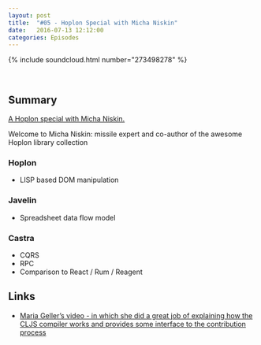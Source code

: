 ```yaml
---
layout: post
title:  "#05 - Hoplon Special with Micha Niskin"
date:   2016-07-13 12:12:00
categories: Episodes
---
```


{% include soundcloud.html number="273498278" %}

<br>

## Summary
<a href="http://hoplon.io/" target="_blank">A Hoplon special with Micha Niskin.</a>

Welcome to Micha Niskin: missile expert and co-author of the awesome Hoplon library collection

### Hoplon

- LISP based DOM manipulation

### Javelin

- Spreadsheet data flow model

### Castra

- CQRS
- RPC
- Comparison to React / Rum / Reagent


## Links

- <a href="https://www.youtube.com/watch?v=Elg17s_nwDg" 
    target="_blank">Maria Geller’s video - in which she did a great job of explaining how the CLJS compiler 
        works and provides some interface to the contribution process

